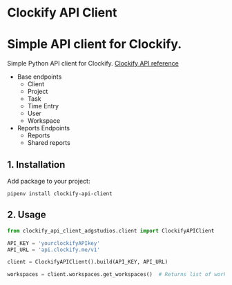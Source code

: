 # Clockify API Client

# Simple API client for Clockify.
Simple Python API client for Clockify. [Clockify API reference](https://clockify.me/developers-api)

- Base endpoints
  - Client
  - Project
  - Task  
  - Time Entry
  - User
  - Workspace
- Reports Endpoints
  - Reports
  - Shared reports


## 1. Installation

Add package to your project:

```
pipenv install clockify-api-client
```

## 2. Usage


```python
from clockify_api_client_adgstudios.client import ClockifyAPIClient

API_KEY = 'yourclockifyAPIkey'
API_URL = 'api.clockify.me/v1'

client = ClockifyAPIClient().build(API_KEY, API_URL)

workspaces = client.workspaces.get_workspaces()  # Returns list of workspaces.

```
